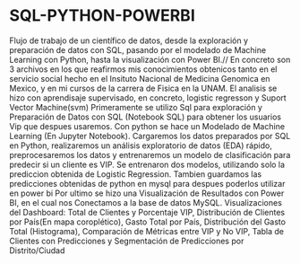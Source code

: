 # SQL-PYTHON-POWERBI
Flujo de trabajo de un científico de datos, desde la exploración y preparación de datos con SQL, pasando por el modelado de Machine Learning con Python, hasta la visualización con Power BI.//
En concreto son 3 archivos en los que reafirmos mis conocimientos obtenicos tanto en el servicio social hecho en el Insituto Nacional de Medicina Genomica en Mexico, y en mi cursos de la carrera de Fisica en la UNAM. 
El analisis se hizo con aprendisaje supervisado, en concreto, logistic regresson y Suport Vector Machine(svm)
Primeramente se utilizo Sql para exploración y Preparación de Datos con SQL (Notebook SQL) para obtener los usuarios Vip que despues usaremos.
Con python se hace un Modelado de Machine Learning (En Jupyter Notebook). Cargaremos los datos preparados por SQL en Python, realizaremos un análisis exploratorio de datos (EDA) rápido, preprocesaremos los datos y entrenaremos un modelo de clasificación para predecir si un cliente es VIP. Se entrenaron dos modelos, utilizando solo la prediccion obtenida de Logistic Regression. Tambien guardamos las predicciones obtenidas de python en mysql para despues poderlos utilizar en power bi
Por ultimo se hizo una Visualización de Resultados con Power BI, en el cual nos Conectamos a la base de datos MySQL.
Visualizaciones del Dashboard: Total de Clientes y Porcentaje VIP, Distribución de Clientes por País(En mapa coroplético), Gasto Total por País, Distribución del Gasto Total (Histograma), Comparación de Métricas entre VIP y No VIP, Tabla de Clientes con Predicciones y Segmentación de Predicciones por Distrito/Ciudad
